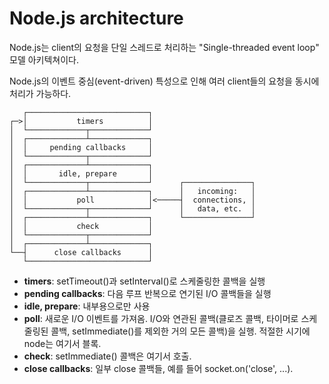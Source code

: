 # Node.js architecture
Node.js는 client의 요청을 단일 스레드로 처리하는 "Single-threaded event loop" 모델 아키텍쳐이다.

Node.js의 이벤트 중심(event-driven) 특성으로 인해 여러 client들의 요청을 동시에 처리가 가능하다.

```
   ┌───────────────────────────┐
┌─>│           timers          │
│  └─────────────┬─────────────┘
│  ┌─────────────┴─────────────┐
│  │     pending callbacks     │
│  └─────────────┬─────────────┘
│  ┌─────────────┴─────────────┐
│  │       idle, prepare       │
│  └─────────────┬─────────────┘      ┌───────────────┐
│  ┌─────────────┴─────────────┐      │   incoming:   │
│  │           poll            │<─────┤  connections, │
│  └─────────────┬─────────────┘      │   data, etc.  │
│  ┌─────────────┴─────────────┐      └───────────────┘
│  │           check           │
│  └─────────────┬─────────────┘
│  ┌─────────────┴─────────────┐
└──┤      close callbacks      │
   └───────────────────────────┘
```
* __timers__: setTimeout()과 setInterval()로 스케줄링한 콜백을 실행
* __pending callbacks__: 다음 루프 반복으로 연기된 I/O 콜백들을 실행
* __idle, prepare__: 내부용으로만 사용
* __poll__: 새로운 I/O 이벤트를 가져옴. I/O와 연관된 콜백(클로즈 콜백, 타이머로 스케줄링된 콜백, setImmediate()를 제외한 거의 모든 콜백)을 실행. 적절한 시기에 node는 여기서 블록.
* __check__: setImmediate() 콜백은 여기서 호출.
* __close callbacks__: 일부 close 콜백들, 예를 들어 socket.on('close', ...).